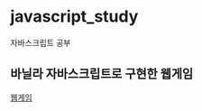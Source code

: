 # javascript_study
자바스크립트 공부

## 바닐라 자바스크립트로 구현한 웹게임
[웹게임](https://kyun2da.github.io/Javascript_Concept_Note/site/index.html)
